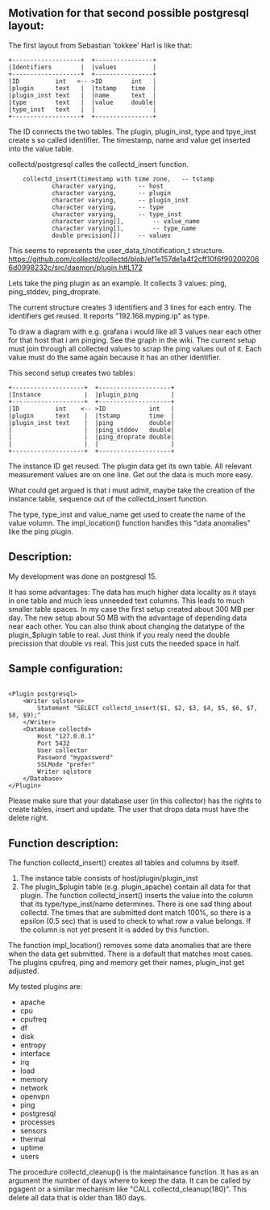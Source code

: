 Motivation for that second possible postgresql layout:
------------------------------------------------------

The first layout from Sebastian 'tokkee' Harl is like that:

```
+-------------------+  +----------------+
|Identifiers        |  |values          |
+-------------------+  +----------------+
|ID          int   <-- >ID        int   |
|plugin      text   |  |tstamp    time  |
|plugin_inst text   |  |name      text  |
|type        text   |  |value     double|
|type_inst   text   |  |                |
+-------------------+  +----------------+
```

The ID connects the two tables. The plugin, plugin_inst, type and tpye_inst
create s so called identifier. The timestamp, name and value get inserted into
the value table.

collectd/postgresql calles the collectd_insert function.
```
	collectd_insert(timestamp with time zone,	-- tstamp
			character varying,		-- host
			character varying,		-- plugin
			character varying,		-- plugin_inst
			character varying,		-- type
			character varying,		-- type_inst
			character varying[],		-- value_name
			character varying[],		-- type_name
			double precision[])		-- values
```

This seems to represents the user_data_t/notification_t structure.
https://github.com/collectd/collectd/blob/ef1e157de1a4f2cff10f6f902002066d0998232c/src/daemon/plugin.h#L172

Lets take the ping plugin as an example. It collects 3 values: ping, ping_stddev, ping_droprate.

The current structure creates 3 identifiers and 3 lines for each entry. The identifiers get reused. It reports "192.168.myping.ip" as type.

To draw a diagram with e.g. grafana i would like all 3 values near each other for that host that i am pinging. See the graph in the wiki. The current setup must join through all collected values to scrap the ping values out of it. Each value must do the same again because it has an other identifier.

This second setup creates two tables:

```
+--------------------+  +--------------------+
|Instance            |  |plugin_ping         |
+--------------------+  +--------------------+
|ID          int    <-- >ID            int   |
|plugin      text    |  |tstamp        time  |
|plugin_inst text    |  |ping          double|
|                    |  |ping_stddev   double|
|                    |  |ping_droprate double|
|                    |  |                    |
+--------------------+  +--------------------+
```

The instance ID get reused. The plugin data get its own table. All relevant measurement values are on one line. Get out the data is much more easy.

What could get argued is that i must admit, maybe take the creation of the instance table, sequence out of the collectd_insert function.

The type, type_inst and value_name get used to create the name of the value volumn. The impl_location() function handles this "data anomalies" like the ping plugin.

Description:
------------

My development was done on postgresql 15.

It has some advantages: The data has much higher data locality as it stays in one table and much less unneeded text columns.
This leads to much smaller table spaces. In my case the first setup created about 300 MB per day. The new setup about 50 MB with the advantage of depending data near each other.
You can also think about changing the datatype of the plugin_$plugin table to real. Just think if you realy need the double precission that double vs real. This just cuts the needed space in half.

Sample configuration:
---------------------
```

<Plugin postgresql>
    <Writer sqlstore>
        Statement "SELECT collectd_insert($1, $2, $3, $4, $5, $6, $7, $8, $9);"
    </Writer>
    <Database collectd>
        Host "127.0.0.1"
        Port 5432
        User collector
        Password "mypassword"
        SSLMode "prefer"
        Writer sqlstore
    </Database>
</Plugin>
```
Please make sure that your database user (in this collector) has the rights to create tables, insert and update. The user that drops data must have the delete right.

Function description:
---------------------
The function collectd_insert() creates all tables and columns by itself.
1. The instance table consists of host/plugin/plugin_inst
2. The plugin_$plugin table (e.g. plugin_apache) contain all data for that plugin. The function collectd_insert() inserts the value into the column that its type/type_inst/name determines. There is one sad thing about collectd. The times that are submitted dont match 100%, so there is a epsilon (0.5 sec) that is used to check to what row a value belongs. If the column is not yet present it is added by this function.

The function impl_location() removes some data anomalies that are there when the data get submitted. There is a default that matches most cases. The plugins cpufreq, ping and memory get their names, plugin_inst get adjusted.

My tested plugins are:
- apache
- cpu
- cpufreq
- df
- disk
- entropy
- interface
- irq
- load
- memory
- network
- openvpn
- ping
- postgresql
- processes
- sensors
- thermal
- uptime
- users

The procedure collectd_cleanup() is the maintainance function. It has as an argument the number of days where to keep the data. It can be called by pgagent or a similar mechanism like "CALL collectd_cleanup(180)". This delete all data that is older than 180 days.
